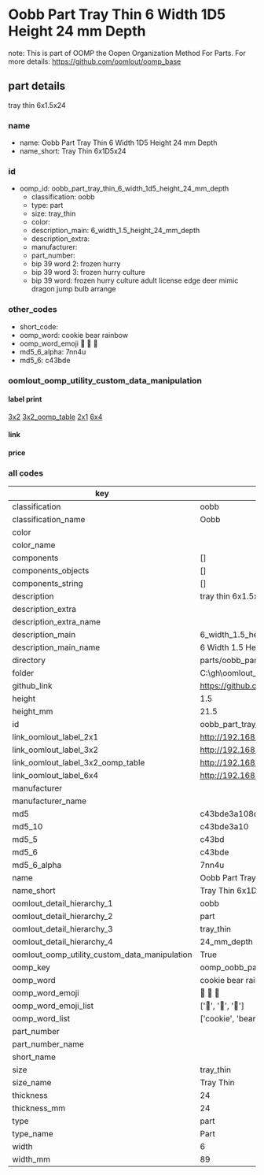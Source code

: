 # Oobb Part Tray Thin 6 Width 1D5 Height 24 mm Depth  

note: This is part of OOMP the Oopen Organization Method For Parts. For more details: https://github.com/oomlout/oomp_base

##  part details
  



tray thin 6x1.5x24



### name
* name: Oobb Part Tray Thin 6 Width 1D5 Height 24 mm Depth
* name_short: Tray Thin 6x1D5x24 
### id
* oomp_id: oobb_part_tray_thin_6_width_1d5_height_24_mm_depth
  * classification: oobb
  * type: part
  * size: tray_thin
  * color: 
  * description_main: 6_width_1.5_height_24_mm_depth
  * description_extra: 
  * manufacturer: 
  * part_number: 
  * bip 39 word 2: frozen hurry
  * bip 39 word 3: frozen hurry culture
  * bip 39 word: frozen hurry culture adult license edge deer mimic dragon jump bulb arrange

### other_codes
* short_code: 
* oomp_word: cookie bear rainbow
* oomp_word_emoji :cookie: :bear: :rainbow:
* md5_6_alpha: 7nn4u
* md5_6: c43bde






### oomlout_oomp_utility_custom_data_manipulation
#### label print
[3x2](http://192.168.1.245:1112/?label=oomp%207nn4u)
[3x2_oomp_table](http://192.168.1.108:1112/?label=oomp%207nn4u)
[2x1](http://192.168.1.242:1112/?label=oomp%207nn4u)
[6x4](http://192.168.1.55:1112/?label=oomp%207nn4u)    

#### link

                              

#### price







### all codes 
| key | value |  
| --- | --- |  
| classification | oobb |  
| classification_name | Oobb |  
| color |  |  
| color_name |  |  
| components | [] |  
| components_objects | [] |  
| components_string | [] |  
| description | tray thin 6x1.5x24 |  
| description_extra |  |  
| description_extra_name |  |  
| description_main | 6_width_1.5_height_24_mm_depth |  
| description_main_name | 6 Width 1.5 Height 24 mm Depth |  
| directory | parts/oobb_part_tray_thin_6_width_1d5_height_24_mm_depth |  
| folder | C:\gh\oomlout_oobb_version_4_generated_parts\parts\oobb_part_tray_thin_6_width_1d5_height_24_mm_depth |  
| github_link | https://github.com/oomlout/oomlout_oomp_part_src/tree/main/parts/oobb_part_tray_thin_6_width_1d5_height_24_mm_depth |  
| height | 1.5 |  
| height_mm | 21.5 |  
| id | oobb_part_tray_thin_6_width_1d5_height_24_mm_depth |  
| link_oomlout_label_2x1 | http://192.168.1.242:1112/?label=oomp%207nn4u |  
| link_oomlout_label_3x2 | http://192.168.1.245:1112/?label=oomp%207nn4u |  
| link_oomlout_label_3x2_oomp_table | http://192.168.1.108:1112/?label=oomp%207nn4u |  
| link_oomlout_label_6x4 | http://192.168.1.55:1112/?label=oomp%207nn4u |  
| manufacturer |  |  
| manufacturer_name |  |  
| md5 | c43bde3a108cc7291940903c6b1beaed |  
| md5_10 | c43bde3a10 |  
| md5_5 | c43bd |  
| md5_6 | c43bde |  
| md5_6_alpha | 7nn4u |  
| name | Oobb Part Tray Thin 6 Width 1D5 Height 24 mm Depth |  
| name_short | Tray Thin 6x1D5x24  |  
| oomlout_detail_hierarchy_1 | oobb |  
| oomlout_detail_hierarchy_2 | part |  
| oomlout_detail_hierarchy_3 | tray_thin |  
| oomlout_detail_hierarchy_4 | 24_mm_depth |  
| oomlout_oomp_utility_custom_data_manipulation | True |  
| oomp_key | oomp_oobb_part_tray_thin_6_width_1d5_height_24_mm_depth |  
| oomp_word | cookie bear rainbow |  
| oomp_word_emoji | :cookie: :bear: :rainbow: |  
| oomp_word_emoji_list | [':cookie:', ':bear:', ':rainbow:'] |  
| oomp_word_list | ['cookie', 'bear', 'rainbow'] |  
| part_number |  |  
| part_number_name |  |  
| short_name |  |  
| size | tray_thin |  
| size_name | Tray Thin |  
| thickness | 24 |  
| thickness_mm | 24 |  
| type | part |  
| type_name | Part |  
| width | 6 |  
| width_mm | 89 |  
